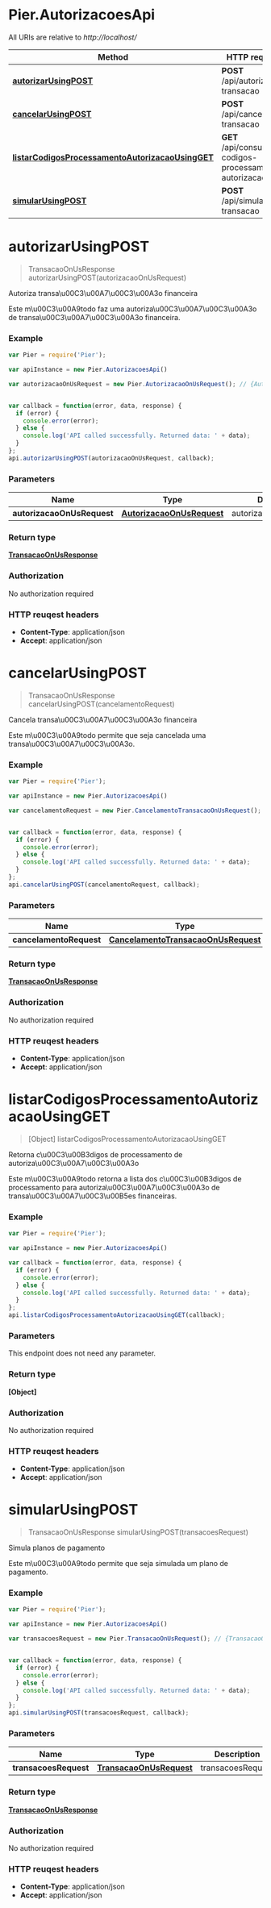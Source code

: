 # Pier.AutorizacoesApi

All URIs are relative to *http://localhost/*

Method | HTTP request | Description
------------- | ------------- | -------------
[**autorizarUsingPOST**](AutorizacoesApi.md#autorizarUsingPOST) | **POST** /api/autorizar-transacao | Autoriza transa\u00C3\u00A7\u00C3\u00A3o financeira
[**cancelarUsingPOST**](AutorizacoesApi.md#cancelarUsingPOST) | **POST** /api/cancelar-transacao | Cancela transa\u00C3\u00A7\u00C3\u00A3o financeira
[**listarCodigosProcessamentoAutorizacaoUsingGET**](AutorizacoesApi.md#listarCodigosProcessamentoAutorizacaoUsingGET) | **GET** /api/consultar-codigos-processamento-autorizacao | Retorna c\u00C3\u00B3digos de processamento de autoriza\u00C3\u00A7\u00C3\u00A3o
[**simularUsingPOST**](AutorizacoesApi.md#simularUsingPOST) | **POST** /api/simular-transacao | Simula planos de pagamento


<a name="autorizarUsingPOST"></a>
# **autorizarUsingPOST**
> TransacaoOnUsResponse autorizarUsingPOST(autorizacaoOnUsRequest)

Autoriza transa\u00C3\u00A7\u00C3\u00A3o financeira

Este m\u00C3\u00A9todo faz uma autoriza\u00C3\u00A7\u00C3\u00A3o de transa\u00C3\u00A7\u00C3\u00A3o financeira.

### Example
```javascript
var Pier = require('Pier');

var apiInstance = new Pier.AutorizacoesApi()

var autorizacaoOnUsRequest = new Pier.AutorizacaoOnUsRequest(); // {AutorizacaoOnUsRequest} autorizacaoOnUsRequest


var callback = function(error, data, response) {
  if (error) {
    console.error(error);
  } else {
    console.log('API called successfully. Returned data: ' + data);
  }
};
api.autorizarUsingPOST(autorizacaoOnUsRequest, callback);
```

### Parameters

Name | Type | Description  | Notes
------------- | ------------- | ------------- | -------------
 **autorizacaoOnUsRequest** | [**AutorizacaoOnUsRequest**](AutorizacaoOnUsRequest.md)| autorizacaoOnUsRequest | 

### Return type

[**TransacaoOnUsResponse**](TransacaoOnUsResponse.md)

### Authorization

No authorization required

### HTTP reuqest headers

 - **Content-Type**: application/json
 - **Accept**: application/json

<a name="cancelarUsingPOST"></a>
# **cancelarUsingPOST**
> TransacaoOnUsResponse cancelarUsingPOST(cancelamentoRequest)

Cancela transa\u00C3\u00A7\u00C3\u00A3o financeira

Este m\u00C3\u00A9todo permite que seja cancelada uma transa\u00C3\u00A7\u00C3\u00A3o.

### Example
```javascript
var Pier = require('Pier');

var apiInstance = new Pier.AutorizacoesApi()

var cancelamentoRequest = new Pier.CancelamentoTransacaoOnUsRequest(); // {CancelamentoTransacaoOnUsRequest} cancelamentoRequest


var callback = function(error, data, response) {
  if (error) {
    console.error(error);
  } else {
    console.log('API called successfully. Returned data: ' + data);
  }
};
api.cancelarUsingPOST(cancelamentoRequest, callback);
```

### Parameters

Name | Type | Description  | Notes
------------- | ------------- | ------------- | -------------
 **cancelamentoRequest** | [**CancelamentoTransacaoOnUsRequest**](CancelamentoTransacaoOnUsRequest.md)| cancelamentoRequest | 

### Return type

[**TransacaoOnUsResponse**](TransacaoOnUsResponse.md)

### Authorization

No authorization required

### HTTP reuqest headers

 - **Content-Type**: application/json
 - **Accept**: application/json

<a name="listarCodigosProcessamentoAutorizacaoUsingGET"></a>
# **listarCodigosProcessamentoAutorizacaoUsingGET**
> [Object] listarCodigosProcessamentoAutorizacaoUsingGET

Retorna c\u00C3\u00B3digos de processamento de autoriza\u00C3\u00A7\u00C3\u00A3o

Este m\u00C3\u00A9todo retorna a lista dos c\u00C3\u00B3digos de processamento para autoriza\u00C3\u00A7\u00C3\u00A3o de transa\u00C3\u00A7\u00C3\u00B5es financeiras.

### Example
```javascript
var Pier = require('Pier');

var apiInstance = new Pier.AutorizacoesApi()

var callback = function(error, data, response) {
  if (error) {
    console.error(error);
  } else {
    console.log('API called successfully. Returned data: ' + data);
  }
};
api.listarCodigosProcessamentoAutorizacaoUsingGET(callback);
```

### Parameters
This endpoint does not need any parameter.

### Return type

**[Object]**

### Authorization

No authorization required

### HTTP reuqest headers

 - **Content-Type**: application/json
 - **Accept**: application/json

<a name="simularUsingPOST"></a>
# **simularUsingPOST**
> TransacaoOnUsResponse simularUsingPOST(transacoesRequest)

Simula planos de pagamento

Este m\u00C3\u00A9todo permite que seja simulada um plano de pagamento.

### Example
```javascript
var Pier = require('Pier');

var apiInstance = new Pier.AutorizacoesApi()

var transacoesRequest = new Pier.TransacaoOnUsRequest(); // {TransacaoOnUsRequest} transacoesRequest


var callback = function(error, data, response) {
  if (error) {
    console.error(error);
  } else {
    console.log('API called successfully. Returned data: ' + data);
  }
};
api.simularUsingPOST(transacoesRequest, callback);
```

### Parameters

Name | Type | Description  | Notes
------------- | ------------- | ------------- | -------------
 **transacoesRequest** | [**TransacaoOnUsRequest**](TransacaoOnUsRequest.md)| transacoesRequest | 

### Return type

[**TransacaoOnUsResponse**](TransacaoOnUsResponse.md)

### Authorization

No authorization required

### HTTP reuqest headers

 - **Content-Type**: application/json
 - **Accept**: application/json


